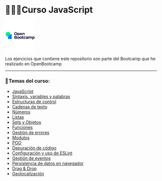 # 👩🏻‍🎓Curso JavaScript

<a href="https://campus.open-bootcamp.com/"><img width="100" height="100" src="https://github.com/AngelikaWebDev/icons/blob/main/students/Open-Bootcamp.svg" alt="logo-OpenBootcamp"></a>

<p>Los ejercicios que contiene este repositorio son parte del Bootcamp que he realizado en OpenBootcamp</p>

<hr>

### 📝 Temas del curso:

<ul>
  <li><a href="">JavaScript</a></li>
  <li><a href="">Sintaxis, variables y palabras</a></li>
  <li><a href="">Estructuras de control</a></li>
  <li><a href="">Cadenas de texto</a></li>
  <li><a href="">Números</a></li>
  <li><a href="">Listas</a></li>
  <li><a href="">Sets y Objetos</a></li>
  <li><a href="">Funciones</a></li>
  <li><a href="">Gestión de errores</a></li>
  <li><a href="">Modulos</a></li>
  <li><a href="">POO</a></li>
  <li><a href="">Depuración de código</a></li>
  <li><a href="">Configuración y uso de ESLint</a></li>
  <li><a href="">Gestión de eventos</a></li>
  <li><a href="">Persistencia de datos en navegador</a></li>
  <li><a href="">Drag & Drop</a></li>
  <li><a href="">Geolocalización</a></li>
</ul>

